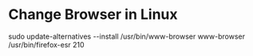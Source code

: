 # Change Browser in Linux
sudo update-alternatives --install /usr/bin/www-browser www-browser /usr/bin/firefox-esr 210

